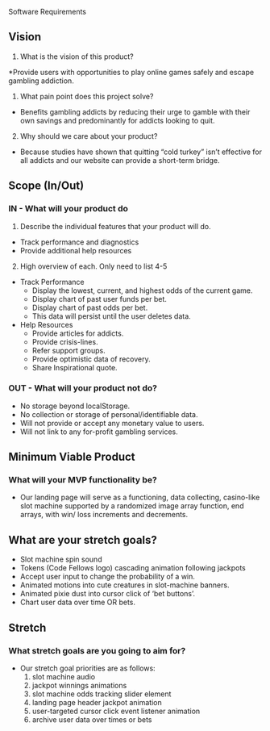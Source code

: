 Software Requirements

## Vision

1. What is the vision of this product?

  *Provide users with opportunities to play online games safely and escape gambling addiction.

1. What pain point does this project solve?

  * Benefits gambling addicts by reducing their urge to gamble with their own savings and predominantly for addicts looking to quit.

2. Why should we care about your product?

  * Because studies have shown that quitting “cold turkey” isn’t effective for all addicts and our website can provide a short-term bridge.

## Scope (In/Out)

### IN - What will your product do

  1. Describe the individual features that your product will do.
  * Track performance and diagnostics
  * Provide additional help resources
  2. High overview of each. Only need to list 4-5
  * Track Performance
    * Display the lowest, current, and highest odds of the current game.
    * Display chart of past user funds per bet.
    * Display chart of past odds per bet.
    * This data will persist until the user deletes data.
  * Help Resources
    * Provide articles for addicts.
    * Provide crisis-lines.
    * Refer support groups.
    * Provide optimistic data of recovery.
    * Share Inspirational quote.

### OUT - What will your product not do?
  * No storage beyond localStorage.
  * No collection or storage of personal/identifiable data.
  * Will not provide or accept any monetary value to users.
  * Will not link to any for-profit gambling services.

## Minimum Viable Product 

### What will your MVP functionality be?
  * Our landing page will serve as a functioning, data collecting, casino-like slot machine supported by a randomized image array function, end arrays, with win/ loss increments and decrements.

## What are your stretch goals?
  * Slot machine spin sound
  * Tokens (Code Fellows logo) cascading animation following jackpots
  * Accept user input to change the probability of a win.
  * Animated motions into cute creatures in slot-machine banners.
  * Animated pixie dust into cursor click of ‘bet buttons’.
  * Chart user data over time OR bets.

## Stretch

### What stretch goals are you going to aim for?
* Our stretch goal priorities are as follows: 
  1) slot machine audio
  2) jackpot winnings animations
  3) slot machine odds tracking slider element
  4) landing page header jackpot animation
  5) user-targeted cursor click event listener animation 
  6) archive user data over times or bets
